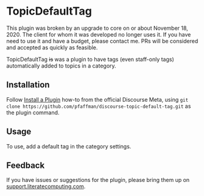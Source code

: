 # TopicDefaultTag

This plugin was broken by an upgrade to core on or about November 18, 2020. The client for whom it was developed no longer uses it. If you have need to use it and have a budget, please contact me. PRs will be considered and accepted as quickly as feasible. 

TopicDefaultTag ~~is~~ was a plugin to have tags (even staff-only tags) automatically added to topics in a category.

## Installation

Follow [Install a Plugin](https://meta.discourse.org/t/install-a-plugin/19157)
how-to from the official Discourse Meta, using `git clone https://github.com/pfaffman/discourse-topic-default-tag.git`
as the plugin command.

## Usage

To use, add a default tag in the category settings.

## Feedback

If you have issues or suggestions for the plugin, please bring them up on
[support.literatecomputing.com](https://support.literatecomputing.com/t/discourse-topic-default-tag-plugin-notes/419).
